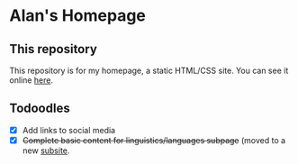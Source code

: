 # Alan's Homepage

## This repository

This repository is for my homepage, a static HTML/CSS site.  You can
see it online [here](https://captainalan.github.io).

## Todoodles
- [x] Add links to social media
- [x] ~~Complete basic content for linguistics/languages subpage~~
      (moved to a new
      [subsite](https://captainalan.github.io/language-and-linguistics/index.html).
